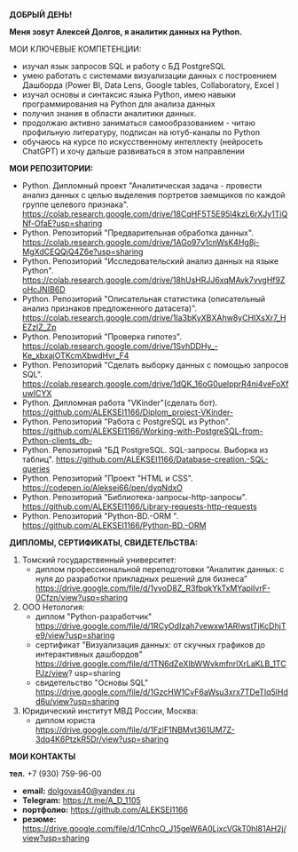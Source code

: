 **ДОБРЫЙ ДЕНЬ!**

**Меня зовут Алексей Долгов, я аналитик данных на Python.**


МОИ КЛЮЧЕВЫЕ КОМПЕТЕНЦИИ:

- изучал язык запросов SQL и работу с БД PostgreSQL
- умею работать с системами визуализации данных с
построением Дашборда (Power BI, Data Lens, Google tables,
Collaboratory, Excel )
- изучал основы и синтаксис языка Python, имею навыки
программирования на Python для анализа данных
- получил знания в области аналитики данных.
- продолжаю активно заниматься самообразованием - читаю
профильную литературу, подписан на ютуб-каналы по Python
- обучаюсь на курсе по искусственному интеллекту (нейросеть
ChatGPT) и хочу дальше развиваться в этом направлении


**МОИ РЕПОЗИТОРИИ:**

* Python. Дипломный проект "Аналитическая задача - провести анализ данных с целью выделения портретов заемщиков
  по каждой группе целевого признака".  https://colab.research.google.com/drive/18CqHF5T5E95l4kzL6rXJy1TiQNf-OfaE?usp=sharing
* Python. Репозиторий "Предварительная обработка данных". https://colab.research.google.com/drive/1AGo97v1cnWsK4Hg8j-MgXdCEQQjQ4Z6e?usp=sharing
* Python. Репозиторий "Исследовательский анализ данных на языке Python".  https://colab.research.google.com/drive/18hUsHRJJ6xqMAvk7vvgHf9ZoHcJNIB6D
* Python. Репозиторий "Описательная статистика (описательный анализ признаков предложенного датасета)". https://colab.research.google.com/drive/1la3bKyXBXAhw8yCHIXsXr7_HEZzlZ_Zp
* Python. Репозиторий "Проверка гипотез".  https://colab.research.google.com/drive/1SvhDDHy_-Ke_xbxajOTKcmXbwdHvr_F4
* Python. Репозиторий "Сделать выборку данных с помощью запросов SQL". https://colab.research.google.com/drive/1dQK_16oG0uelpprR4ni4veFoXfuwICYX 
* Python. Дипломная работа "VKinder"(сделать бот).  https://github.com/ALEKSEI1166/Diplom_project-VKinder-
* Python. Репозиторий "Работа с PostgreSQL из Python".  https://github.com/ALEKSEI1166/Working-with-PostgreSQL-from-Python-clients_db-
* Python. Репозиторий "БД PostgreSQL. SQL-запросы. Выборка из таблиц".  https://github.com/ALEKSEI1166/Database-creation.-SQL-queries
* Python. Репозиторий "Проект "HTML и CSS".  https://codepen.io/Aleksei66/pen/dyqNdxO
* Python. Репозиторий "Библиотека-запросы-http-запросы". https://github.com/ALEKSEI1166/Library-requests-http-requests
* Python. Репозиторий "Python-BD.-ORM ".  https://github.com/ALEKSEI1166/Python-BD.-ORM
  

**ДИПЛОМЫ, СЕРТИФИКАТЫ, СВИДЕТЕЛЬСТВА:**
1. Томский государственный университет:
   - диплом профессиональной переподготовки “Аналитик данных: с нуля до разработки прикладных решений для бизнеса” 
     https://drive.google.com/file/d/1yvoD8Z_R3fbqkYkTxMYapiIvrF-0Cfzn/view?usp=sharing
2. ООО Нетология: 
   - диплом "Python-разработчик"   https://drive.google.com/file/d/1RCyOdIzah7vewxw1ARIwstTjKcDhjTe9/view?usp=sharing
   - сертификат "Визуализация данных: от скучных графиков до интерактивных дашбордов"  https://drive.google.com/file/d/1TN6dZeXIbWWvkmfnrlXrLaKLB_1TCPJz/view? 
     usp=sharing
   - свидетельство "Основы SQL"  https://drive.google.com/file/d/1GzcHW1CvF6aWsu3xrx7TDeTIq5lHdd6u/view?usp=sharing
3. Юридический институт МВД России, Москва:
   - диплом юриста  https://drive.google.com/file/d/1FzlF1NBMvt361UM7Z-3dq4K6PtzkR5Dr/view?usp=sharing
     

**МОИ КОНТАКТЫ**

**тел.** +7 (930) 759-96-00   
- **email:**  dolgovas40@yandex.ru
- **Telegram:** https://t.me/A_D_1105 
- **портфолио:** https://github.com/ALEKSEI1166
- **резюме:**  https://drive.google.com/file/d/1CnhcO_J15geW6A0LjxcVGkT0hl81AH2j/view?usp=sharing

